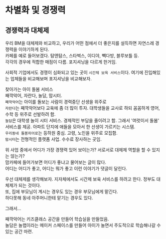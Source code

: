 # 차별화 및 경쟁력

## 경쟁력과 대체제

우리 BM을 대체제와 비교하고, 우리가 어떤 점에서 더 좋은지를 설득하면 자연스레 경쟁력을 이야기하게 된다.  
카페를 예로 들어보겠다. 탐앤탐스, 스타벅스, 이디야, 빽다방, 블루보틀 등.  
각각의 경우에 적합한 매점이 다름. 포지셔닝을 다르게 한거임.

사회적 기업에서도 경쟁이 심화되고 있는 곳이 `시간제 보육 서비스`이다.
여기에 진입해있는 업체들을 비교해보며 포지셔닝을 비교해보자.

찾아가는 아이 돌봄 서비스  
째깍악어, 자란다, 놀담, 맘시터.  
`째깍악어`는 아이를 돌보는 사람이 경력중단 선생을 위주로  
`자란다`는 째깍악어보다 교육에 좀 더 많이 투자. 대학생들을 교사로 하되 꼼꼼하게 영어, 수학 등 위주로 선발하려 함.  
`놀담`은 대학생 놀이 시터 서비스. 경제적인 부담을 줄이려고 함. 그래서 '여럿이서 돌봄' 서비스를 제공. 아파트 단지에 애들을 모아서 한 선생이 가르키는 시스템.  
`우리동네 돌봄히어로`는 등하원 중심. 고령, 노인을 위주로 모집함.  
`맘시터`는 전형적인 플랫폼 사업. 수수료 장사하는 곳임.  

위 사업 중에서 어디가 가장 경쟁력 있어 보이는가? 서로서로 대체제 역할을 할 수 있지는 않는가?  
맘카페에 들어가보면 어디가 좋냐고 물어보는 글이 많다.  
어디는 어디가 좋고, 어디는 뭐가 좋고 이런 이야기가 댓글이 달린다.  

우선 대체제를 생각해보자.
지자체에서도 시간제 보육 서비스를 하려고 한다. 정부도 대체제가 되는 것이다.  
또, 집에 부모님이 계시는 경우도 있는 경우 부모님에게 맡긴다.  
하다못해 동네 아주머니한테 맡기는 경우도 있다.  

그래서...

째깍악어는 키즈클래스 공간을 만들어 학습실을 만들었음.  
놀담은 놀랩이라는 메이커 스페이스를 만들어 아이가 놀면서 주도적으로 학습해나갈 수 있는 공간 마련.  




